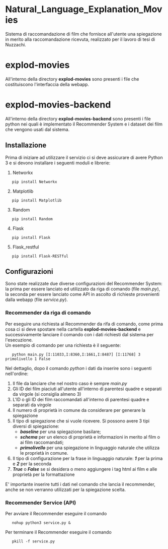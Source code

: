# Natural_Language_Explanation_Movies
Sistema di raccomandazione di film che fornisce all'utente una spiegazione in merito alla raccomandazione ricevuta, realizzato per il lavoro di tesi di Nuzzachi. <br>

# explod-movies
All'interno della directory **explod-movies** sono presenti i file che costituiscono l'interfaccia della webapp.


# explod-movies-backend
All'interno della directory **explod-movies-backend** sono presenti i file python nei quali è implementato il Recommender System e i dataset dei film che vengono usati dal sistema.

## Installazione
Prima di iniziare ad utilizzare il servizio ci si deve assicurare di avere Python 3 e si devono installare i seguenti moduli e librerie:
1. Networkx
```shell
   pip install Networkx
```
2. Matplotlib
```shell
   pip install Matplotlib
```
3. Random
```shell
   pip install Random
```
4. Flask
```shell
   pip install Flask
```
5. Flask_restful
```shell
   pip install Flask-RESTful
```

## Configurazioni
Sono state realizzate due diverse configurazioni del Recommender System: la prima per essere lanciato ed utilizzato da riga di comando (file *main.py*), la seconda per essere lanciato come API in ascolto di richieste provenienti dalla webapp (file *service.py*).

### Recommender da riga di comando
Per eseguire una richiesta al Recommender da rifa di comando, come prima cosa ci si deve spostare nella cartella **explod-movies-backend** e successivamente lanciare il comando con i dati richiesti dal sistema per l'esecuzione. <br>
Un esempio di comando per una richiesta è il seguente:
```shell
   python main.py [I:11033,I:8360,I:1661,I:8487] [I:11768] 3 primolivello 1 False
```
Nel dettaglio, dopo il comando *python* i dati da inserire sono i seguenti nell'ordine:
1. Il file da lanciare che nel nostro caso è sempre *main.py*
2. Gli ID dei film piaciuti all'utente all'interno di parentesi quadre e separati da virgole (si consiglia almeno 3)
3. L'ID o gli ID dei film raccomandati all'interno di parentesi quadre e separati da virgole
4. Il numero di proprietà in comune da considerare per generare la spiegazione
5. Il tipo di spiegazione che si vuole ricevere. Si possono avere 3 tipi diversi di spiegazione:
   - ***baseline*** per una spiegazione basilare;
   - ***schema*** per un elenco di proprietà e informazioni in merito al film o ai film raccomandati;
   - ***primolivello*** per una spiegazione in linguaggio naturale che utilizza le proprietà in comune.
6. Il tipo di configurazione per la frase in linguaggio naturale: ***1*** per la prima e ***2*** per la seconda
7. ***True*** o ***False*** se si desidera o meno aggiungere i tag html ai film e alle proprietà per la formattazione <br>

E' importante inserire tutti i dati nel comando che lancia il recommender, anche se non verranno utilizzati per la spiegazione scelta.

### Recommender Service (API)
Per avviare il Recommender eseguire il comando
```shell
   nohup python3 service.py &
```
Per terminare il Recommender eseguire il comando
```shell
   pkill -f service.py
```
